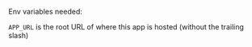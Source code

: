 Env variables needed:

`APP_URL` is the root URL of where this app is hosted (without the trailing slash)
